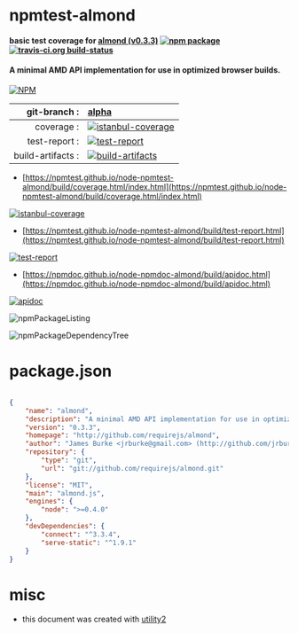 # npmtest-almond

#### basic test coverage for  [almond (v0.3.3)](http://github.com/requirejs/almond)  [![npm package](https://img.shields.io/npm/v/npmtest-almond.svg?style=flat-square)](https://www.npmjs.org/package/npmtest-almond) [![travis-ci.org build-status](https://api.travis-ci.org/npmtest/node-npmtest-almond.svg)](https://travis-ci.org/npmtest/node-npmtest-almond)

#### A minimal AMD API implementation for use in optimized browser builds.

[![NPM](https://nodei.co/npm/almond.png?downloads=true&downloadRank=true&stars=true)](https://www.npmjs.com/package/almond)

| git-branch : | [alpha](https://github.com/npmtest/node-npmtest-almond/tree/alpha)|
|--:|:--|
| coverage : | [![istanbul-coverage](https://npmtest.github.io/node-npmtest-almond/build/coverage.badge.svg)](https://npmtest.github.io/node-npmtest-almond/build/coverage.html/index.html)|
| test-report : | [![test-report](https://npmtest.github.io/node-npmtest-almond/build/test-report.badge.svg)](https://npmtest.github.io/node-npmtest-almond/build/test-report.html)|
| build-artifacts : | [![build-artifacts](https://npmtest.github.io/node-npmtest-almond/glyphicons_144_folder_open.png)](https://github.com/npmtest/node-npmtest-almond/tree/gh-pages/build)|

- [https://npmtest.github.io/node-npmtest-almond/build/coverage.html/index.html](https://npmtest.github.io/node-npmtest-almond/build/coverage.html/index.html)

[![istanbul-coverage](https://npmtest.github.io/node-npmtest-almond/build/screenCapture.buildCi.browser.%252Ftmp%252Fbuild%252Fcoverage.lib.html.png)](https://npmtest.github.io/node-npmtest-almond/build/coverage.html/index.html)

- [https://npmtest.github.io/node-npmtest-almond/build/test-report.html](https://npmtest.github.io/node-npmtest-almond/build/test-report.html)

[![test-report](https://npmtest.github.io/node-npmtest-almond/build/screenCapture.buildCi.browser.%252Ftmp%252Fbuild%252Ftest-report.html.png)](https://npmtest.github.io/node-npmtest-almond/build/test-report.html)

- [https://npmdoc.github.io/node-npmdoc-almond/build/apidoc.html](https://npmdoc.github.io/node-npmdoc-almond/build/apidoc.html)

[![apidoc](https://npmdoc.github.io/node-npmdoc-almond/build/screenCapture.buildCi.browser.%252Ftmp%252Fbuild%252Fapidoc.html.png)](https://npmdoc.github.io/node-npmdoc-almond/build/apidoc.html)

![npmPackageListing](https://npmtest.github.io/node-npmtest-almond/build/screenCapture.npmPackageListing.svg)

![npmPackageDependencyTree](https://npmtest.github.io/node-npmtest-almond/build/screenCapture.npmPackageDependencyTree.svg)



# package.json

```json

{
    "name": "almond",
    "description": "A minimal AMD API implementation for use in optimized browser builds.",
    "version": "0.3.3",
    "homepage": "http://github.com/requirejs/almond",
    "author": "James Burke <jrburke@gmail.com> (http://github.com/jrburke)",
    "repository": {
        "type": "git",
        "url": "git://github.com/requirejs/almond.git"
    },
    "license": "MIT",
    "main": "almond.js",
    "engines": {
        "node": ">=0.4.0"
    },
    "devDependencies": {
        "connect": "^3.3.4",
        "serve-static": "^1.9.1"
    }
}
```



# misc
- this document was created with [utility2](https://github.com/kaizhu256/node-utility2)
